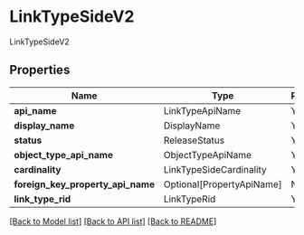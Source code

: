 # LinkTypeSideV2

LinkTypeSideV2

## Properties
| Name | Type | Required | Description |
| ------------ | ------------- | ------------- | ------------- |
**api_name** | LinkTypeApiName | Yes |  |
**display_name** | DisplayName | Yes |  |
**status** | ReleaseStatus | Yes |  |
**object_type_api_name** | ObjectTypeApiName | Yes |  |
**cardinality** | LinkTypeSideCardinality | Yes |  |
**foreign_key_property_api_name** | Optional[PropertyApiName] | No |  |
**link_type_rid** | LinkTypeRid | Yes |  |


[[Back to Model list]](../../README.md#models-v1-link) [[Back to API list]](../../README.md#documentation-for-api-endpoints) [[Back to README]](../../README.md)
